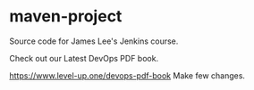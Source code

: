 # maven-project
Source code for James Lee's Jenkins course.

Check out our Latest DevOps PDF book.

https://www.level-up.one/devops-pdf-book
Make few changes.

